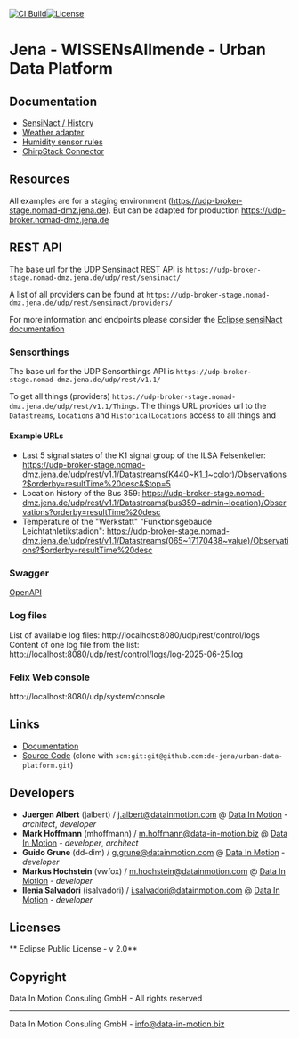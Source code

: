 [![CI Build](https://github.com/de-jena/urban-data-platform/actions/workflows/build.yml/badge.svg)](https://github.com/de-jena/urban-data-platform/actions/workflows/build.yml)[![License](https://github.com/de-jena/urban-data-platform/actions/workflows/license.yml/badge.svg)](https://github.com/de-jena/urban-data-platform/actions/workflows/license.yml )

# Jena - WISSENsAllmende - Urban Data Platform 

## Documentation
* [SensiNact / History](docs/sensinact-configuration.md)
* [Weather adapter](docs/weather-adapter/UDPSensinactWeatherAdapter.md)
* [Humidity sensor rules](docs/humidity-sensors-rules/HumiditySensorRulesImplementation.md)
* [ChirpStack Connector](docs/chirpstack/chirpstack-connector.md)

## Resources 

All examples are for a staging environment (https://udp-broker-stage.nomad-dmz.jena.de). But can be adapted for production https://udp-broker.nomad-dmz.jena.de

## REST API

The base url for the UDP Sensinact REST API is ```https://udp-broker-stage.nomad-dmz.jena.de/udp/rest/sensinact/```

A list of all providers can be found at ```https://udp-broker-stage.nomad-dmz.jena.de/udp/rest/sensinact/providers/```

For more information and endpoints please consider the [Eclipse sensiNact documentation](https://eclipse-sensinact.readthedocs.io/en/latest/northbound/RestDataAccess.html)

### Sensorthings

The base url for the UDP Sensorthings API is ```https://udp-broker-stage.nomad-dmz.jena.de/udp/rest/v1.1/```

To get all things (providers) ```https://udp-broker-stage.nomad-dmz.jena.de/udp/rest/v1.1/Things```. The things URL provides url to the ```Datastreams```, ```Locations``` and ```HistoricalLocations``` access to all things and 

#### Example URLs

* Last 5 signal states of the K1 signal group of the ILSA Felsenkeller: https://udp-broker-stage.nomad-dmz.jena.de/udp/rest/v1.1/Datastreams(K440~K1_1~color)/Observations?$orderby=resultTime%20desc&$top=5
* Location history of the Bus 359: https://udp-broker-stage.nomad-dmz.jena.de/udp/rest/v1.1/Datastreams(bus359~admin~location)/Observations?orderby=resultTime%20desc
* Temperature of the "Werkstatt" "Funktionsgebäude Leichtathletikstadion": https://udp-broker-stage.nomad-dmz.jena.de/udp/rest/v1.1/Datastreams(065~17170438~value)/Observations?$orderby=resultTime%20desc

### Swagger

[OpenAPI](http://localhost:8080/udp/swagger-api/index.html)


### Log files
List of available log files:
http://localhost:8080/udp/rest/control/logs
Content of one log file from the list:
http://localhost:8080/udp/rest/control/logs/log-2025-06-25.log

### Felix Web console
http://localhost:8080/udp/system/console


## Links

* [Documentation](https://github.com/de-jena/urban-data-platform)
* [Source Code](https://github.com/de-jena/urban-data-platform) (clone with `scm:git:git@github.com:de-jena/urban-data-platform.git`)

## Developers

* **Juergen Albert** (jalbert) / [j.albert@datainmotion.com](mailto:j.albert@datainmotion.com) @ [Data In Motion](https://www.datainmotion.com) - *architect*, *developer*
* **Mark Hoffmann** (mhoffmann) / [m.hoffmann@data-in-motion.biz](mailto:m.hoffmann@datainmotion.com) @ [Data In Motion](https://www.datainmotion.com) - *developer*, *architect*
* **Guido Grune** (dd-dim) / [g.grune@datainmotion.com](mailto:g.grune@datainmotion.com) @ [Data In Motion](https://www.datainmotion.com) - *developer*
* **Markus Hochstein** (vwfox) / [m.hochstein@datainmotion.com](mailto:m.hochstein@datainmotion.com) @ [Data In Motion](https://www.datainmotion.com) - *developer*
* **Ilenia Salvadori** (isalvadori) / [i.salvadori@datainmotion.com](mailto:i.salvadori@datainmotion.com) @ [Data In Motion](https://www.datainmotion.com) - *developer*


## Licenses

** Eclipse Public License - v 2.0**

## Copyright

Data In Motion Consuling GmbH - All rights reserved

---
Data In Motion Consuling GmbH - [info@data-in-motion.biz](mailto:info@data-in-motion.biz)
